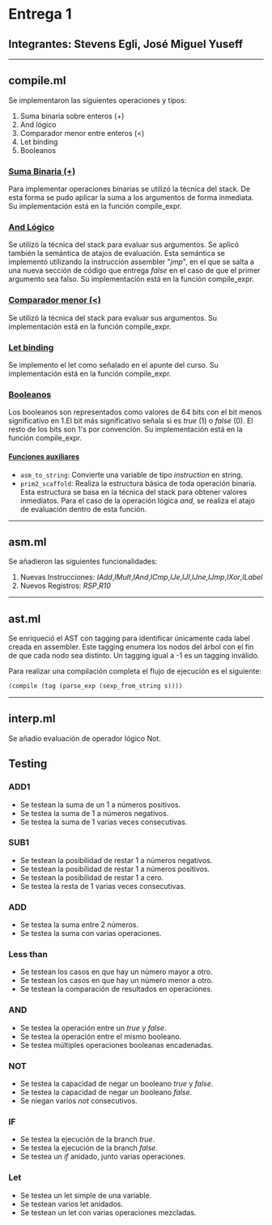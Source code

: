 # Entrega 1

## Integrantes: Stevens Egli, José Miguel Yuseff

---

## compile.ml

Se implementaron las siguientes operaciones y tipos:
1. Suma binaria sobre enteros (\+)
2. And lógico 
3. Comparador menor entre enteros (<)
4. Let binding
5. Booleanos



### <u> Suma Binaria (+) </u>

Para implementar operaciones binarias se utilizó la técnica del stack. De esta forma se pudo aplicar la suma a los argumentos de forma inmediata. Su implementación está en la función compile_expr.

### <u> And Lógico </u>

Se utilizó la técnica del stack para evaluar sus argumentos. Se aplicó también la semántica de atajos de evaluación. Esta semántica se implementó utilizando la instrucción assembler "*jmp*", en el que se salta a una nueva sección de código que entrega *false* en el caso de que el primer argumento sea falso. Su implementación está en la función compile_expr.


### <u> Comparador menor (<) </u>

Se utilizó la técnica del stack para evaluar sus argumentos. Su implementación está en la función compile_expr.


### <u> Let binding</u>

Se implemento el let como señalado en el apunte del curso.  Su implementación está en la función compile_expr.


### <u> Booleanos</u>

Los booleanos son representados como valores de 64 bits con el bit menos significativo en 1.El bit más significativo señala si es *true* (1) o *false* (0). El resto de los bits son 1's por convención. Su implementación está en la función compile_expr.


#### <u> Funciones auxiliares</u> 

- `asm_to_string`: Convierte una variable de tipo _instruction_ en string.
- `prim2_scaffold`: Realiza la estructura básica de toda operación binaria. Esta estructura se basa en la técnica del stack para obtener valores inmediatos. Para el caso de la operación lógica *and*, se realiza el atajo de evaluación dentro de esta función.

---

## asm.ml

Se añadieron las siguientes funcionalidades:

1. Nuevas Instrucciones: *IAdd*,*IMult*,*IAnd*,*ICmp*,*IJe*,*IJl*,*IJne*,*IJmp*,*IXor*,*ILabel*
2. Nuevos Registros: *RSP*,*R10*

---

## ast.ml

Se enriqueció el AST con tagging para identificar únicamente cada label creada en assembler. Este tagging enumera los nodos del árbol con el fin de que cada nodo sea distinto.
Un tagging igual a -1 es un tagging inválido.

Para realizar una compilación completa el flujo de ejecución es el siguiente:
```ocaml
(compile (tag (parse_exp (sexp_from_string s))))
```

---

## interp.ml

Se añadio evaluación de operador lógico Not.


## Testing

### **ADD1**
- Se testean la suma de un 1 a números positivos.
- Se testea la suma de 1 a números negativos.
- Se testea la suma de 1 varias veces consecutivas. 

### **SUB1**
- Se testean la posibilidad de restar 1 a números negativos.
- Se testean la posibilidad de restar 1 a números positivos.
- Se testean la posibilidad de restar 1 a cero.
- Se testea la resta de 1 varias veces consecutivas. 

### **ADD**

- Se testea la suma entre 2 números.
- Se testea la suma con varias operaciones.
  
### **Less than** 

- Se testean los casos en que hay un número mayor a otro.
- Se testean los casos en que hay un número menor a otro.
- Se testean la comparación de resultados en operaciones.
  
### **AND** 

- Se testea la operación entre un _true_ y _false_.
- Se testea la operación entre el mismo booleano.
- Se testea múltiples operaciones booleanas encadenadas.

### **NOT**

- Se testea la capacidad de negar un booleano _true_ y _false_.
- Se testea la capacidad de negar un booleano _false_.
- Se niegan varios _not_ consecutivos.

### **IF**

- Se testea la ejecución de la branch _true_.
- Se testea la ejecución de la branch _false_.
- Se testea un _if_ anidado, junto varias operaciones.

### **Let**

- Se testea un let simple de una variable.
- Se testean varios let anidados.
- Se testean un let con varias operaciones mezcladas.
